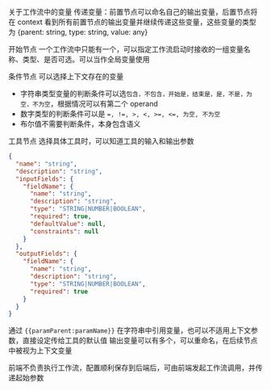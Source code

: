 关于工作流中的变量
传递变量：前置节点可以命名自己的输出变量，后置节点将在 context 看到所有前置节点的输出变量并继续传递这些变量，这些变量的类型为 {parent: string, type: string, value: any}

开始节点
一个工作流中只能有一个，可以指定工作流启动时接收的一组变量名称、类型、是否可选。可以当作全局变量使用

条件节点
可以选择上下文存在的变量
- 字符串类型变量的判断条件可以选`包含，不包含，开始是，结束是，是，不是，为空，不为空`，根据情况可以有第二个 operand
- 数字类型的判断条件可以是 `=, !=, >, <, >=, <=, 为空, 不为空`
- 布尔值不需要判断条件，本身包含语义

工具节点
选择具体工具时，可以知道工具的输入和输出参数
```json
{
  "name": "string",
  "description": "string",
  "inputFields": {
    "fieldName": {
      "name": "string",
      "description": "string",
      "type": "STRING|NUMBER|BOOLEAN",
      "required": true,
      "defaultValue": null,
      "constraints": null
    }
  },
  "outputFields": {
    "fieldName": {
      "name": "string",
      "description": "string",
      "type": "STRING|NUMBER|BOOLEAN",
      "required": true
    }
  }
}
```
通过 `{{paramParent:paramName}}` 在字符串中引用变量，也可以不适用上下文参数，直接设定传给工具的默认值
输出变量可以有多个，可以重命名，在后续节点中被视为上下文变量

前端不负责执行工作流，配置顺利保存到后端后，可由前端发起工作流调用，并传递起始参数
